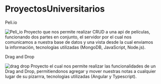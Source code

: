 # ProyectosUniversitarios
Peli.io

![Peli_io](https://github.com/WiliamSerrano/ProyectosUniversitarios/assets/161546967/ca211320-245e-4c65-ac80-d9aa35477f71)
Proyecto que nos permite realizar CRUD a una api de películas, funcionando dos partes en conjunto, el servidor por el cual nos comunicamos a nuestra base de datos y una vista desde la cual enviamos la información, tecnologías utilizadas (MongoDB, JavaScript, Node.js).

Drag and Drop

![drag drop](https://github.com/WiliamSerrano/ProyectosUniversitarios/assets/161546967/a6463545-c448-43e7-9f8f-0bab2f5e2487)
Proyecto el cual nos permite realizar las funcionalidades de un Drag and Drop, permitiendonos agregar y mover nuestras notas a cualquier lugar de su pizarrra, tecnologias utilizadas (Angular y Typescript).
